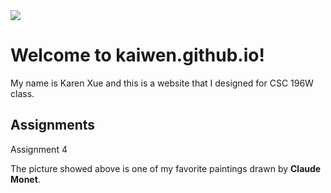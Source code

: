 
<html lang="en-US">
    <head>
        <meta charset="utf-8">
        <title> CSC196W Website</title>
    </head>
    <body>
        <img src="https://media.newyorker.com/photos/590967bf019dfc3494ea0e9d/16:9/w_1280,c_limit/Reiss-A-Few-Thoughts-From-Monet-on-Those-Stacks-Of-Wheat.jpg">
        <h1>Welcome to kaiwen.github.io!</h1>
        <p>My name is Karen Xue and this is a website that I designed for CSC 196W class.<p>
        <h2>Assignments</h2>
        <p>
            <a herf="fancifymytext.html">Assignment 4</a>
        </p>
        <p>
            The picture showed above is one of my favorite paintings drawn by <strong>Claude Monet</strong>.
        </p>
    </body>
</html>
